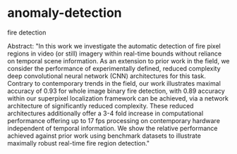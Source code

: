 # anomaly-detection
fire detection

Abstract:
"In this work we investigate the automatic detection of fire pixel regions in video (or still) imagery within real-time bounds without reliance on temporal scene information. As an extension to prior work in the field, we consider the performance of experimentally defined, reduced complexity deep convolutional neural network (CNN) architectures for this task. Contrary to contemporary trends in the field, our work illustrates maximal accuracy of 0.93 for whole image binary fire detection, with 0.89 accuracy within our superpixel localization framework can be achieved, via a network architecture of significantly reduced complexity. These reduced architectures additionally offer a 3-4 fold increase in computational performance offering up to 17 fps processing on contemporary hardware independent of temporal information. We show the relative performance achieved against prior work using benchmark datasets to illustrate maximally robust real-time fire region detection."
